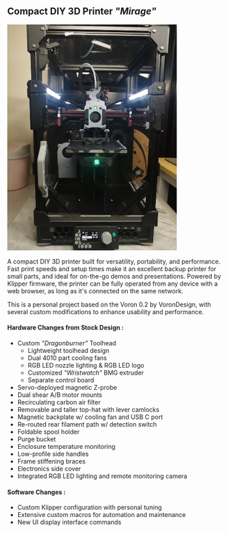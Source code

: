 ## Compact DIY 3D Printer *"Mirage"*

<img src="./.docs/images/Mirage_Enclosed.jpg" alt="Mirage Enclosed" width="390"/>

A compact DIY 3D printer built for versatility, portability, and performance.
Fast print speeds and setup times make it an excellent backup printer for small parts, and ideal for on-the-go demos and presentations.
Powered by Klipper firmware, the printer can be fully operated from any device with a web browser, as long as it's connected on the same network.

This is a personal project based on the Voron 0.2 by VoronDesign, with several custom modifications to enhance usability and performance.

#### **Hardware Changes from Stock Design** :
- Custom *“Dragonburner”* Toolhead
  - Lightweight toolhead design
  - Dual 4010 part cooling fans
  - RGB LED nozzle lighting & RGB LED logo 
  - Customized *"Wristwatch"* BMG extruder
  - Separate control board
- Servo-deployed magnetic Z-probe
- Dual shear A/B motor mounts
- Recirculating carbon air filter
- Removable and taller top-hat with lever camlocks
- Magnetic backplate w/ cooling fan and USB C port
- Re-routed rear filament path w/ detection switch
- Foldable spool holder
- Purge bucket
- Enclosure temperature monitoring
- Low-profile side handles
- Frame stiffening braces
- Electronics side cover
- Integrated RGB LED lighting and remote monitoring camera

#### **Software Changes**  :
- Custom Klipper configuration with personal tuning
- Extensive custom macros for automation and maintenance
- New UI display interface commands